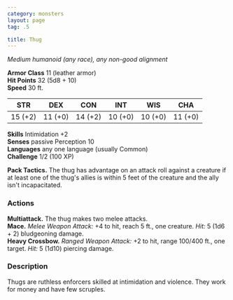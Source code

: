 ```yaml
---
category: monsters
layout: page
tag: .5 

title: Thug 
---
```

_Medium humanoid (any race), any non-good alignment_

**Armor Class** 11 (leather armor)    
**Hit Points** 32 (5d8 + 10)    
**Speed** 30 ft. 

| STR     | DEX     | CON     | INT     | WIS     | CHA     |
|---------|---------|---------|---------|---------|---------|
| 15 (+2) | 11 (+0) | 14 (+2) | 10 (+0) | 10 (+0) | 11 (+0) |   

**Skills** Intimidation +2    
**Senses** passive Perception 10    
**Languages** any one language (usually Common)    
**Challenge** 1/2 (100 XP) 

**Pack Tactics.** The thug has advantage on an attack roll against a creature if at least one of the thug's allies is within 5 feet of the creature and the ally isn't incapacitated. 

### Actions 
**Multiattack.** The thug makes two melee attacks.    
**Mace.** _Melee Weapon Attack:_ +4 to hit, reach 5 ft., one creature. _Hit:_ 5 (1d6 + 2) bludgeoning damage.    
**Heavy Crossbow.** _Ranged Weapon Attack:_ +2 to hit, range 100/400 ft., one target. _Hit:_ 5 (1d10) piercing damage. 

### Description
Thugs are ruthless enforcers skilled at intimidation and violence. They work for money and have few scruples. 